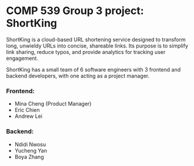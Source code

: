 # COMP 539 Group 3 project: ShortKing

ShortKing is a cloud-based URL shortening service designed to transform long, unwieldy URLs into concise, shareable links. Its purpose is to simplify link sharing, reduce typos, and provide analytics for tracking user engagement.

ShortKing has a small team of 6 software engineers with 3 frontend and backend developers, with one acting as a project manager.

### Frontend:
- Mina Cheng (Product Manager)
- Eric Chien
- Andrew Lei

### Backend:
- Ndidi Nwosu
- Yucheng Yan
- Boya Zhang